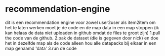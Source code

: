 # recommendation-engine
dit is een recommendation engine voor zowel user2user als item2item
om het te laten werken moet je de code en de map data in een map stoppen (ik kan helaas de data niet uploaden in github omdat de files te groot zijn)
1.pull the code van de github.
2.pak de dataset (die is gegeven door nick) en doe het in dezelfde map als de code alleen hou alle datapacks bij elkaar in een map genaamd 'data'
3.run de code
